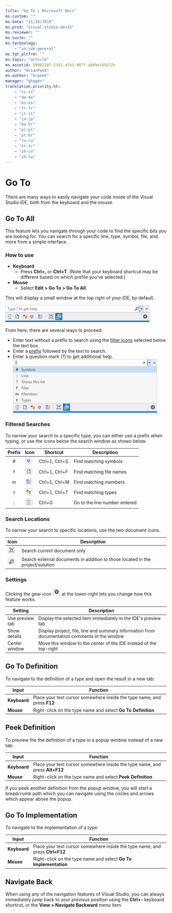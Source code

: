 ```yaml
---
title: "Go To | Microsoft Docs"
ms.custom: ""
ms.date: "11/16/2016"
ms.prod: "visual-studio-dev15"
ms.reviewer: ""
ms.suite: ""
ms.technology: 
    - "vs-ide-general"
ms.tgt_pltfrm: ""
ms.topic: "article"
ms.assetid: 509b2107-23d1-4fb3-987f-ab99ef45b72e
author: "BrianPeek"
ms.author: "brpeek"
manager: "ghogen"
translation.priority.ht: 
    - "cs-cz"
    - "de-de"
    - "es-es"
    - "fr-fr"
    - "it-it"
    - "ja-jp"
    - "ko-kr"
    - "pl-pl"
    - "pt-br"
    - "ru-ru"
    - "tr-tr"
    - "zh-cn"
    - "zh-tw"
---
```


# Go To
There are many ways to easily navigate your code inside of the Visual Studio IDE, both from the keyboard and the mouse.

## Go To All
This feature lets you navigate through your code to find the specific bits you are looking for.  You can search for a specific line, type, symbol, file, and more from a simple interface.

### How to use
* **Keyboard**
  * Press **Ctrl+,** or **Ctrl+T**.  (Note that your keyboard shortcut may be different based on which profile you've selected.)
* **Mouse**
  * Select **Edit > Go To > Go To All**.

This will display a small window at the top right of your IDE, by default.

![Go To All](media/gotoall.png)

From here, there are several ways to proceed:
* Enter text without a prefix to search using the [filter icons](#filtered-searches) selected below the text box.
* Enter a [prefix](#filtered-searches) followed by the text to search.
* Enter a question mark (?) to get additional help.
  ![Go To All Help](media/gotoall_help.png)

### Filtered Searches
To narrow your search to a specific type, you can either use a prefix when typing, or use the icons below the search window as shown below.

Prefix | Icon | Shortcut | Description
:----: | ---- | -------- | ---
#      | ![Symbol Icon](media/gotoall_symbolicon.png) | Ctrl+1, Ctrl+S | Find matching symbols
f      | ![File Icon](media/gotoall_fileicon.png)     | Ctrl+1, Ctrl+F | Find matching file names
m      | ![Member Icon](media/gotoall_membericon.png) | Ctrl+1, Ctrl+M | Find matching members
t      | ![Type Icon](media/gotoall_typeicon.png)     | Ctrl+1, Ctrl+T | Find matching types
:      | ![Line Icon](media/gotoall_lineicon.png)     | Ctrl+G         | Go to the line number entered

### Search Locations
To narrow your search to specific locations, use the two document icons.

Icon | Description
---- | ---
![Current Document](media/gotoall_currentdocument.png) | Search current document only
![External Documents](media/gotoall_external.png) | Search external documents in addition to those located in the project/solution

### Settings
Clicking the gear icon ![Gear Icon](media/gotoall_gear.png) at the lower-right lets you change how this feature works.

Setting | Description
------- | ---
Use preview tab | Display the selected item immediately in the IDE's preview tab
Show details    | Display project, file, line and summary information from documentation comments in the window
Center window   | Move this window to the center of the IDE instead of the top-right

## Go To Definition
To navigate to the definition of a type and open the result in a new tab:

Input        | Function 
------------ | ---
**Keyboard** | Place your text cursor somewhere inside the type name, and press **F12**
**Mouse**    | Right-click on the type name and select **Go To Definition**

## Peek Definition
To preview the the definition of a type in a popup window instead of a new tab:

Input        | Function 
------------ | ---
**Keyboard** | Place your text cursor somewhere inside the type name, and press **Alt+F12**
**Mouse**    | Right-click on the type name and select **Peek Definition**

If you peek another definition from the popup window, you will start a breadcrumb path which you can navigate using the circles and arrows which appear above the popup.

## Go To Implementation
To navigate to the implementation of a type:

Input        | Function 
------------ | ---
**Keyboard** | Place your text cursor somewhere inside the type name, and press **Ctrl+F12**
**Mouse**    | Right-click on the type name and select **Go To Implementation**

## Navigate Back
When using any of the navigation features of Visual Studio, you can always immediately jump back to your previous position using the **Ctrl+-** keyboard shortcut, or the **View > Navigate Backward** menu item.
